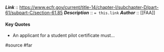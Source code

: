 ***Link***      :: https://www.ecfr.gov/current/title-14/chapter-I/subchapter-D/part-61/subpart-C/section-61.85
***Description***      :: `= this.link`
***Author*** :: [[FAA]]

#### Key Quotes
* An applicant for a student pilot certificate must...

#source #far